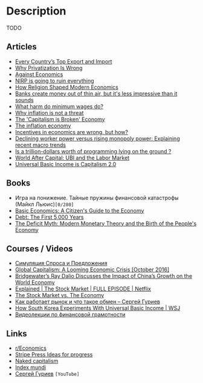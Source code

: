 # Description

TODO


## Articles

- [Every Country’s Top Export and Import](https://businessfinancing.co.uk/top-export-and-import/)
- [Why Privatization Is Wrong](https://bostonreview.net/articles/chiara-cordelli-harms-privatization/)
- [Against Economics](https://www.nybooks.com/articles/2019/12/05/against-economics/)
- [NIRP is going to ruin everything](https://prestonbyrne.com/2020/01/10/nirp-is-going-to-ruin-everything/)
- [How Religion Shaped Modern Economics](https://www.wsj.com/articles/how-religion-shaped-modern-economics-11610643698)
- [Banks create money out of thin air, but it's less impressive than it sounds](https://www.attejuvonen.fi/money-out-of-thin-air/)
- [What harm do minimum wages do?](https://www.economist.com/schools-brief/2020/08/15/what-harm-do-minimum-wages-do)
- [Why inflation is not a threat](https://www.taxresearch.org.uk/Blog/2021/03/14/why-inflation-is-not-a-threat/)
- [The 'Capitalism is Broken' Economy](https://annehelen.substack.com/p/the-capitalism-is-broken-economy)
- [The inflation economy](https://graymirror.substack.com/p/the-inflation-economy)
- [Incentives in economics are wrong, but how?](https://wyclif.substack.com/p/incentives-in-economics-are-wrong)
- [Declining worker power versus rising monopoly power: Explaining recent macro trends](https://voxeu.org/article/declining-worker-power-versus-rising-monopoly-power)
- [Is a trillion-dollars worth of programming lying on the ground ?](https://blog.cerebralab.com/Is_a_trillion-dollar_worth_of_programming_lying_on_the_ground)
- [World After Capital: UBI and the Labor Market](https://continuations.com/post/180032156650/world-after-capital-ubi-and-the-labor-market)
- [Universal Basic Income is Capitalism 2.0](https://timjrobinson.com/universal-basic-income-is-capitalism-2-0/)


## Books

- Игра на понижение. Тайные пружины финансовой катастрофы (Майкл Льюис)`[0/280]`
- [Basic Economics: A Citizen's Guide to the Economy](https://www.goodreads.com/book/show/3023)
- [Debt: The First 5,000 Years](https://www.goodreads.com/book/show/6617037)
- [The Deficit Myth: Modern Monetary Theory and the Birth of the People's Economy](https://www.goodreads.com/en/book/show/45731395)


## Courses / Videos

- [Симуляция Спроса и Предложения](https://youtu.be/PNtKXWNKGN8)
- [Global Capitalism: A Looming Economic Crisis [October 2016]](https://youtu.be/5hYKgyUU024)
- [Bridgewater’s Ray Dalio Discusses the Impact of China’s Growth on the World Economy](https://youtu.be/Mh0vEaac78U)
- [Explained | The Stock Market | FULL EPISODE | Netflix](https://youtu.be/ZCFkWDdmXG8)
- [The Stock Market vs. The Economy](https://youtu.be/0ECqDaPjjV0)
- [Как работает рынок и что такое обмен – Сергей Гуриев](https://youtu.be/L9MpLpN4yZE)
- [How South Korea Experiments With Universal Basic Income | WSJ](https://youtu.be/EbWv_1NbWyw)
- [Видеолекции по финансовой грамотности](https://youtube.com/playlist?list=PL-U1Z5tJ1i-aYDIzC1tW9stDXN4pVt704)


## Links

- [r/Economics](https://www.reddit.com/r/Economics/wiki/reading)
- [Stripe Press Ideas for progress](https://press.stripe.com/)
- [Naked capitalism](https://www.nakedcapitalism.com/)
- [Index mundi](https://www.indexmundi.com/)
- [Сергей Гуриев](https://www.youtube.com/c/%D0%A1%D0%B5%D1%80%D0%B3%D0%B5%D0%B9%D0%93%D1%83%D1%80%D0%B8%D0%B5%D0%B21/) `[YouTube]`
